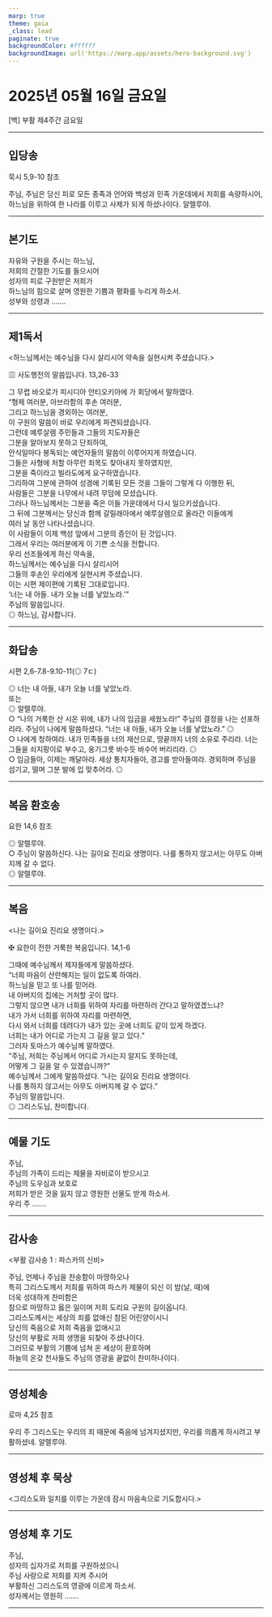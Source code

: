 ```yaml
---
marp: true
theme: gaia
_class: lead
paginate: true
backgroundColor: #ffffff
backgroundImage: url('https://marp.app/assets/hero-background.svg')
---
```


# 2025년 05월 16일 금요일

[백] 부활 제4주간 금요일  




---

## 입당송

묵시 5,9-10 참조

주님, 주님은 당신 피로 모든 종족과 언어와 백성과 민족 가운데에서 저희를 속량하시어, 하느님을 위하여 한 나라를 이루고 사제가 되게 하셨나이다. 알렐루야.  
  


---

## 본기도

자유와 구원을 주시는 하느님,  
저희의 간절한 기도를 들으시어  
성자의 피로 구원받은 저희가  
하느님의 힘으로 살며 영원한 기쁨과 평화를 누리게 하소서.  
성부와 성령과 …….  
  


---

## 제1독서

<하느님께서는 예수님을 다시 살리시어 약속을 실현시켜 주셨습니다.>

▥ 사도행전의 말씀입니다. 13,26-33

그 무렵 바오로가 피시디아 안티오키아에 가 회당에서 말하였다.  
“형제 여러분, 아브라함의 후손 여러분,  
그리고 하느님을 경외하는 여러분,  
이 구원의 말씀이 바로 우리에게 파견되셨습니다.  
그런데 예루살렘 주민들과 그들의 지도자들은  
그분을 알아보지 못하고 단죄하여,  
안식일마다 봉독되는 예언자들의 말씀이 이루어지게 하였습니다.  
그들은 사형에 처할 아무런 죄목도 찾아내지 못하였지만,  
그분을 죽이라고 빌라도에게 요구하였습니다.  
그리하여 그분에 관하여 성경에 기록된 모든 것을 그들이 그렇게 다 이행한 뒤,  
사람들은 그분을 나무에서 내려 무덤에 모셨습니다.  
그러나 하느님께서는 그분을 죽은 이들 가운데에서 다시 일으키셨습니다.  
그 뒤에 그분께서는 당신과 함께 갈릴래아에서 예루살렘으로 올라간 이들에게  
여러 날 동안 나타나셨습니다.  
이 사람들이 이제 백성 앞에서 그분의 증인이 된 것입니다.  
그래서 우리는 여러분에게 이 기쁜 소식을 전합니다.  
우리 선조들에게 하신 약속을,  
하느님께서는 예수님을 다시 살리시어  
그들의 후손인 우리에게 실현시켜 주셨습니다.  
이는 시편 제이편에 기록된 그대로입니다.  
‘너는 내 아들. 내가 오늘 너를 낳았노라.’”  
주님의 말씀입니다.  
◎ 하느님, 감사합니다.  
  


---

## 화답송

시편 2,6-7.8-9.10-11(◎ 7ㄷ)

◎ 너는 내 아들, 내가 오늘 너를 낳았노라.  
또는  
◎ 알렐루야.  
○ “나의 거룩한 산 시온 위에, 내가 나의 임금을 세웠노라!” 주님의 결정을 나는 선포하리라. 주님이 나에게 말씀하셨다. “너는 내 아들, 내가 오늘 너를 낳았노라.” ◎  
○ 나에게 청하여라. 내가 민족들을 너의 재산으로, 땅끝까지 너의 소유로 주리라. 너는 그들을 쇠지팡이로 부수고, 옹기그릇 바수듯 바수어 버리리라. ◎  
○ 임금들아, 이제는 깨달아라. 세상 통치자들아, 경고를 받아들여라. 경외하며 주님을 섬기고, 떨며 그분 발에 입 맞추어라. ◎  
  


---

## 복음 환호송

요한 14,6 참조

◎ 알렐루야.  
○ 주님이 말씀하신다. 나는 길이요 진리요 생명이다. 나를 통하지 않고서는 아무도 아버지께 갈 수 없다.  
◎ 알렐루야.  
  


---

## 복음

<나는 길이요 진리요 생명이다.>

✠ 요한이 전한 거룩한 복음입니다. 14,1-6

그때에 예수님께서 제자들에게 말씀하셨다.  
“너희 마음이 산란해지는 일이 없도록 하여라.  
하느님을 믿고 또 나를 믿어라.  
내 아버지의 집에는 거처할 곳이 많다.  
그렇지 않으면 내가 너희를 위하여 자리를 마련하러 간다고 말하였겠느냐?  
내가 가서 너희를 위하여 자리를 마련하면,  
다시 와서 너희를 데려다가 내가 있는 곳에 너희도 같이 있게 하겠다.  
너희는 내가 어디로 가는지 그 길을 알고 있다.”  
그러자 토마스가 예수님께 말하였다.  
“주님, 저희는 주님께서 어디로 가시는지 알지도 못하는데,  
어떻게 그 길을 알 수 있겠습니까?”  
예수님께서 그에게 말씀하셨다. “나는 길이요 진리요 생명이다.  
나를 통하지 않고서는 아무도 아버지께 갈 수 없다.”  
주님의 말씀입니다.  
◎ 그리스도님, 찬미합니다.  
  


---

## 예물 기도

주님,  
주님의 가족이 드리는 제물을 자비로이 받으시고  
주님의 도우심과 보호로  
저희가 받은 것을 잃지 않고 영원한 선물도 받게 하소서.  
우리 주 …….  
  


---

## 감사송

<부활 감사송 1 : 파스카의 신비>

주님, 언제나 주님을 찬송함이 마땅하오나  
특히 그리스도께서 저희를 위하여 파스카 제물이 되신 이 밤(날, 때)에  
더욱 성대하게 찬미함은  
참으로 마땅하고 옳은 일이며 저희 도리요 구원의 길이옵니다.  
그리스도께서는 세상의 죄를 없애신 참된 어린양이시니  
당신의 죽음으로 저희 죽음을 없애시고  
당신의 부활로 저희 생명을 되찾아 주셨나이다.  
그러므로 부활의 기쁨에 넘쳐 온 세상이 환호하며  
하늘의 온갖 천사들도 주님의 영광을 끝없이 찬미하나이다.  
  


---

## 영성체송

로마 4,25 참조

우리 주 그리스도는 우리의 죄 때문에 죽음에 넘겨지셨지만, 우리를 의롭게 하시려고 부활하셨네. 알렐루야.  
  


---

## 영성체 후 묵상

<그리스도와 일치를 이루는 가운데 잠시 마음속으로 기도합시다.>  


---

## 영성체 후 기도

주님,  
성자의 십자가로 저희를 구원하셨으니  
주님 사랑으로 저희를 지켜 주시어  
부활하신 그리스도의 영광에 이르게 하소서.  
성자께서는 영원히 …….  
  


---